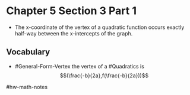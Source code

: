 # Chapter 5 Section 3 Part 1
- The x-coordinate of the vertex of a quadratic function occurs exactly half-way between the x-intercepts of the graph.

## Vocabulary
- #General-Form-Vertex the vertex of a #Quadratics is $$(\frac{-b}{2a},f(\frac{-b}{2a}))$$

#hw-math-notes
